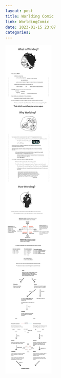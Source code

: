 ```yaml
---
layout: post
title: Worlding Comic
link: WorldingComic
date: 2023-01-15 23:07
categories:
---
```


![Worlding Comic](/assets/WorldingComic.png)
